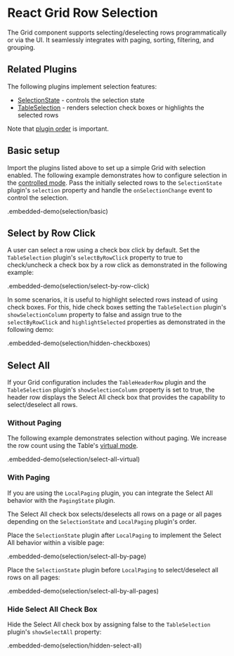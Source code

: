 # React Grid Row Selection

The Grid component supports selecting/deselecting rows programmatically or via the UI. It seamlessly integrates with paging, sorting, filtering, and grouping.

## Related Plugins

The following plugins implement selection features:

- [SelectionState](../reference/selection-state.md) - controls the selection state  
- [TableSelection](../reference/table-selection.md) - renders selection check boxes or highlights the selected rows

Note that [plugin order](./plugin-overview.md#plugin-order) is important.

## Basic setup

Import the plugins listed above to set up a simple Grid with selection enabled. The following example demonstrates how to configure selection in the [controlled mode](controlled-and-uncontrolled-modes.md). Pass the initially selected rows to the `SelectionState` plugin's `selection` property and handle the `onSelectionChange` event to control the selection.

.embedded-demo(selection/basic)

## Select by Row Click

A user can select a row using a check box click by default. Set the `TableSelection` plugin's `selectByRowClick` property to true to check/uncheck a check box by a row click as demonstrated in the following example:

.embedded-demo(selection/select-by-row-click)

In some scenarios, it is useful to highlight selected rows instead of using check boxes. For this, hide check boxes setting the `TableSelection` plugin's `showSelectionColumn` property to false and assign true to the `selectByRowClick` and `highlightSelected` properties as demonstrated in the following demo:

.embedded-demo(selection/hidden-checkboxes)

## Select All

If your Grid configuration includes the `TableHeaderRow` plugin and the `TableSelection` plugin's `showSelectionColumn` property is set to true, the header row displays the Select All check box that provides the capability to select/deselect all rows.

### Without Paging

The following example demonstrates selection without paging. We increase the row count using the Table's [virtual mode](virtual-scrolling.md).

.embedded-demo(selection/select-all-virtual)

### With Paging

If you are using the `LocalPaging` plugin, you can integrate the Select All behavior with the `PagingState` plugin.

The Select All check box selects/deselects all rows on a page or all pages depending on the `SelectionState` and `LocalPaging` plugin's order.

Place the `SelectionState` plugin after `LocalPaging` to implement the Select All behavior within a visible page:

.embedded-demo(selection/select-all-by-page)

Place the `SelectionState` plugin before `LocalPaging` to select/deselect all rows on all pages:

.embedded-demo(selection/select-all-by-all-pages)

### Hide Select All Check Box

Hide the Select All check box by assigning false to the `TableSelection` plugin's `showSelectAll` property:

.embedded-demo(selection/hidden-select-all)
